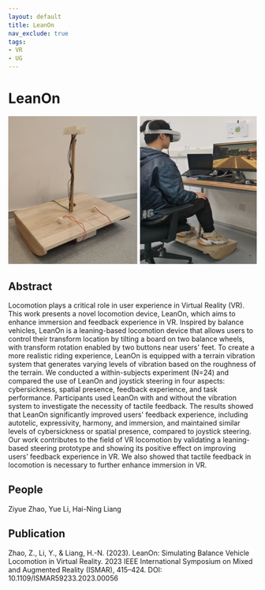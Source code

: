 ```yaml
---
layout: default
title: LeanOn
nav_exclude: true
tags:
- VR
- UG
---
```


# LeanOn
![LeanOn](project_pictures/LeanOn.png)

## Abstract
Locomotion plays a critical role in user experience in Virtual Reality (VR). This work presents a novel locomotion device, LeanOn, which aims to enhance immersion and feedback experience in VR. Inspired by balance vehicles, LeanOn is a leaning-based locomotion device that allows users to control their transform location by tilting a board on two balance wheels, with transform rotation enabled by two buttons near users' feet. To create a more realistic riding experience, LeanOn is equipped with a terrain vibration system that generates varying levels of vibration based on the roughness of the terrain. We conducted a within-subjects experiment (N=24) and compared the use of LeanOn and joystick steering in four aspects: cybersickness, spatial presence, feedback experience, and task performance. Participants used LeanOn with and without the vibration system to investigate the necessity of tactile feedback. The results showed that LeanOn significantly improved users' feedback experience, including autotelic, expressivity, harmony, and immersion, and maintained similar levels of  cybersickness or spatial presence, compared to joystick steering. Our work contributes to the field of VR locomotion by validating a leaning-based steering prototype and showing its positive effect on improving users’ feedback experience in VR. We also showed that tactile feedback in locomotion is necessary to further enhance immersion in VR.

## People
Ziyue Zhao, Yue Li, Hai-Ning Liang

## Publication
Zhao, Z., Li, Y., & Liang, H.-N. (2023). LeanOn: Simulating Balance Vehicle Locomotion in Virtual Reality. 2023 IEEE International Symposium on Mixed and Augmented Reality (ISMAR), 415–424. DOI: 10.1109/ISMAR59233.2023.00056
